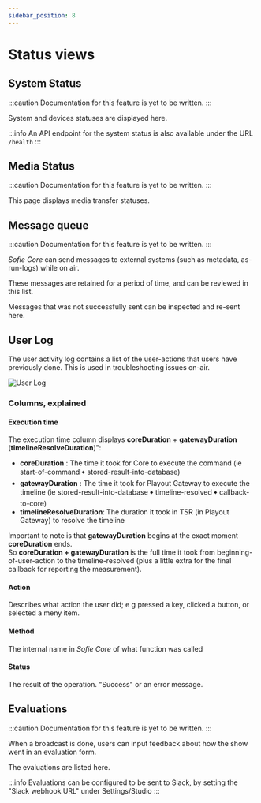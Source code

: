 ```yaml
---
sidebar_position: 8
---
```


# Status views

## System Status



:::caution
Documentation for this feature is yet to be written.
:::

System and devices statuses are displayed here.



:::info
An API endpoint for the system status is also available under the URL `/health`
:::

## Media Status

:::caution
Documentation for this feature is yet to be written.
:::

This page displays media transfer statuses.



## Message queue

:::caution
Documentation for this feature is yet to be written.
:::

_Sofie Core_ can send messages to external systems \(such as metadata, as-run-logs\) while on air.

These messages are retained for a period of time, and can be reviewed in this list.

Messages that was not successfully sent can be inspected and re-sent here.



## User Log

The user activity log contains a list of the user-actions that users have previously done. This is used in troubleshooting issues on-air.

![User Log](/img/docs/main/features-and-configuration/user-log.png)

### Columns, explained

#### Execution time

The execution time column displays **coreDuration** + **gatewayDuration** \(**timelineResolveDuration**\)":

* **coreDuration** : The time it took for Core to execute the command \(ie start-of-command 🠺 stored-result-into-database\)
*  **gatewayDuration** : The time it took for Playout Gateway to execute the timeline \(ie stored-result-into-database 🠺 timeline-resolved 🠺 callback-to-core\)
* **timelineResolveDuration**: The duration it took in TSR \(in Playout Gateway\) to resolve the timeline

Important to note is that **gatewayDuration** begins at the exact moment **coreDuration** ends.  
So **coreDuration + gatewayDuration** is the full time it took from beginning-of-user-action to the timeline-resolved \(plus a little extra for the final callback for reporting the measurement\).

#### Action

Describes what action the user did; e g pressed a key, clicked a button, or selected a meny item.

#### Method

The internal name in _Sofie Core_ of what function was called

#### Status

The result of the operation. "Success" or an error message.



## Evaluations

:::caution
Documentation for this feature is yet to be written.
:::

When a broadcast is done, users can input feedback about how the show went in an evaluation form.

The evaluations are listed here.

:::info
Evaluations can be configured to be sent to Slack, by setting the "Slack webhook URL" under Settings/Studio
:::



